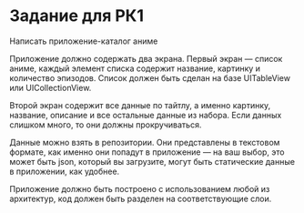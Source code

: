 # Задание для РК1

Написать приложение-каталог аниме

Приложение должно содержать два экрана. Первый экран — список аниме, каждый элемент списка содержит название, картинку и количество эпизодов. Список должен быть сделан на базе UITableView или UICollectionView.

Второй экран содержит все данные по тайтлу, а именно картинку, название, описание и все остальные данные из набора. Если данных слишком много, то они должны прокручиваться.

Данные можно взять в репозитории. Они представлены в текстовом формате, как именно они попадут в приложение — на ваш выбор, это может быть json, который вы загрузите, могут быть статические данные в приложении, как удобнее.

Приложение должно быть построено с использованием любой из архитектур, код должен быть разделен на соответствующие слои.